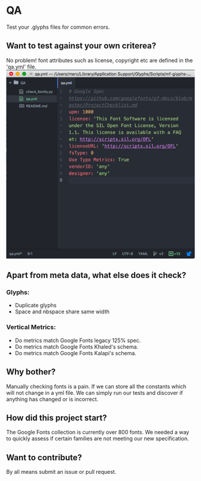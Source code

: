 # QA

Test your .glyphs files for common errors.

## Want to test against your own criterea?
No problem! font attributes such as license, copyright etc are defined in the 'qa.yml' file.
![alt tag](config_file.png)

## Apart from meta data, what else does it check?
### Glyphs:
- Duplicate glyphs
- Space and nbspace share same width

### Vertical Metrics:
- Do metrics match Google Fonts legacy 125% spec.
- Do metrics match Google Fonts Khaled's schema.
- Do metrics match Google Fonts Kalapi's schema.

## Why bother?
Manually checking fonts is a pain. If we can store all the constants which will not change in a yml file. We can simply run our tests and discover if anything has changed or is incorrect. 

## How did this project start?
The Google Fonts collection is currently over 800 fonts. We needed a way to quickly assess if certain families are not meeting our new specification.

## Want to contribute?
By all means submit an issue or pull request. 